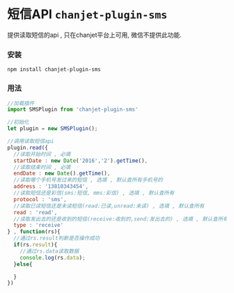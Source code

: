 # 短信API  `chanjet-plugin-sms`

提供读取短信的api , 只在chanjet平台上可用, 微信不提供此功能.



### 安装

``` 
npm install chanjet-plugin-sms
```



### 用法

``` javascript
//加载插件
import SMSPlugin from 'chanjet-plugin-sms'

//初始化  
let plugin = new SMSPlugin();

//调用读取短信api
plugin.read({
  //读取开始时间 , 必填
  startDate : new Date('2016','2').getTime(),	
  //读取结束时间 , 必填
  endDate : new Date().getTime(),
  //读取哪个手机号发过来的短信 , 选填 , 默认查所有手机号的
  address : '13810343454',
  //读取短信还是彩信(sms:短信, mms:彩信) , 选填 , 默认查所有
  protocol : 'sms',
  //读取已读短信还是未读短信(read:已读,unread:未读) , 选填 , 默认查所有
  read : 'read',
  //读取发出去的还是收到的短信(receive:收到的,send:发出去的) , 选填 , 默认查所有
  type : 'receive'
} , function(rs){
  //通过rs.result判断是否操作成功
  if(rs.result){
    //通过rs.data读取数据
  	console.log(rs.data);
  }else{

  }
})
```